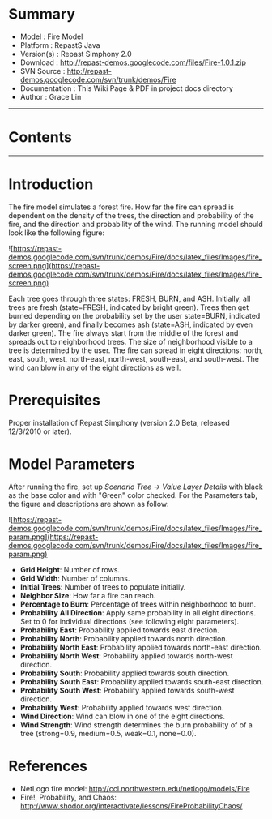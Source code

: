 # Summary #

  * Model        : Fire Model
  * Platform     : RepastS Java
  * Version(s)	: Repast Simphony 2.0
  * Download     : http://repast-demos.googlecode.com/files/Fire-1.0.1.zip
  * SVN Source  : http://repast-demos.googlecode.com/svn/trunk/demos/Fire
  * Documentation : This Wiki Page & PDF in project docs directory
  * Author       : Grace Lin


---


# Contents #



---


# Introduction #

The fire model simulates a forest fire.  How far the fire can spread is dependent on the density of the trees, the direction and probability of the fire, and the direction and probability of the wind.  The running model should look like the following figure:

![https://repast-demos.googlecode.com/svn/trunk/demos/Fire/docs/latex_files/Images/fire_screen.png](https://repast-demos.googlecode.com/svn/trunk/demos/Fire/docs/latex_files/Images/fire_screen.png)

Each tree goes through three states: FRESH, BURN, and ASH.  Initially, all trees are fresh (state=FRESH, indicated by bright green).  Trees then get burned depending on the probability set by the user state=BURN, indicated by darker green), and finally becomes ash (state=ASH, indicated by even darker green).  The fire always start from the middle of the forest and spreads out to neighborhood trees.  The size of neighborhood visible to a tree is determined by the user.  The fire can spread in eight directions: north, east, south, west, north-east, north-west, south-east, and south-west.  The wind can blow in any of the eight directions as well.

# Prerequisites #

Proper installation of Repast Simphony (version 2.0 Beta, released 12/3/2010 or later).

# Model Parameters #

After running the fire, set up _Scenario Tree -> Value Layer Details_ with black as the base color and with "Green" color checked.  For the Parameters tab, the figure and descriptions are shown as follow:

![https://repast-demos.googlecode.com/svn/trunk/demos/Fire/docs/latex_files/Images/fire_param.png](https://repast-demos.googlecode.com/svn/trunk/demos/Fire/docs/latex_files/Images/fire_param.png)

  * **Grid Height**:  Number of rows.
  * **Grid Width**:  Number of columns.
  * **Initial Trees**:  Number of trees to populate initially.
  * **Neighbor Size**:  How far a fire can reach.
  * **Percentage to Burn**:  Percentage of trees within neighborhood to burn.
  * **Probability All Direction**:  Apply same probability in all eight directions.  Set to 0 for individual directions (see following eight parameters).
  * **Probability East**:  Probability applied towards east direction.
  * **Probability North**:  Probability applied towards north direction.
  * **Probability North East**:  Probability applied towards north-east direction.
  * **Probability North West**:  Probability applied towards north-west direction.
  * **Probability South**:  Probability applied towards south direction.
  * **Probability South East**:  Probability applied towards south-east direction.
  * **Probability South West**:  Probability applied towards south-west direction.
  * **Probability West**:  Probability applied towards west direction.
  * **Wind Direction**:  Wind can blow in one of the eight directions.
  * **Wind Strength**:  Wind strength determines the burn probability of of a tree (strong=0.9, medium=0.5, weak=0.1, none=0.0).

# References #

  * NetLogo fire model: http://ccl.northwestern.edu/netlogo/models/Fire
  * Fire!, Probability, and Chaos: http://www.shodor.org/interactivate/lessons/FireProbabilityChaos/